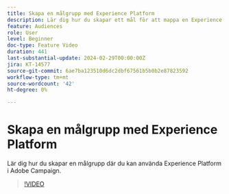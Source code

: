 ```yaml
---
title: Skapa en målgrupp med Experience Platform
description: Lär dig hur du skapar ett mål för att mappa en Experience Platform-publik till Adobe Campaign.
feature: Audiences
role: User
level: Beginner
doc-type: Feature Video
duration: 441
last-substantial-update: 2024-02-29T00:00:00Z
jira: KT-14577
source-git-commit: 6ae7ba123510d6dc2dbf67561b5b0b2e87823592
workflow-type: tm+mt
source-wordcount: '42'
ht-degree: 0%

---
```



# Skapa en målgrupp med Experience Platform

Lär dig hur du skapar en målgrupp där du kan använda Experience Platform i Adobe Campaign.

>[!VIDEO](https://video.tv.adobe.com/v/3427635/?learn=on)
